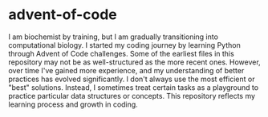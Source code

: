 # advent-of-code
I am biochemist by training, but I am gradually transitioning into computational biology.
I started my coding journey by learning Python through Advent of Code challenges. Some of the earliest files in this repository may not be as well-structured as the more recent ones. However, over time I've gained more experience, and my understanding of better practices has evolved significantly.
I don't always use the most efficient or "best" solutions. Instead, I sometimes treat certain tasks as a playground to practice particular data structures or concepts. This repository reflects my learning process and growth in coding.
